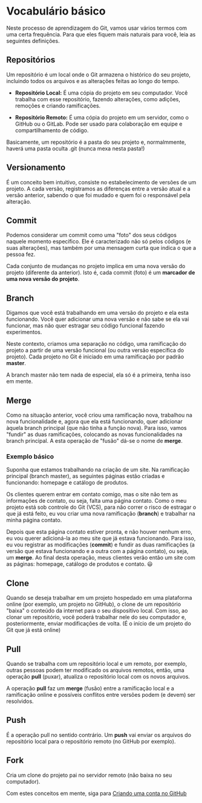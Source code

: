 # Vocabulário básico

Neste processo de aprendizagem do Git, vamos usar vários termos com uma certa frequência. Para que eles fiquem mais naturais para você, leia as seguintes definições.

## **Repositórios**

Um repositório é um local onde o Git armazena o histórico do seu projeto, incluindo todos os arquivos e as alterações feitas ao longo do tempo.

- **Repositório Local:** É uma cópia do projeto em seu computador. Você trabalha com esse repositório, fazendo alterações, como adições, remoções e criando ramificações.

- **Repositório Remoto:** É uma cópia do projeto em um servidor, como o GitHub ou o GitLab. Pode ser usado para colaboração em equipe e compartilhamento de código.

Basicamente, um repositório é a pasta do seu projeto e, normalmmente, haverá uma pasta oculta .git (nunca mexa nesta pasta!)

## Versionamento

É um conceito bem intuitivo, consiste no estabelecimento de versões de um projeto. A cada versão, registramos as diferenças entre a versão atual e a versão anterior, sabendo o que foi mudado e quem foi o responsável pela alteração.

## Commit

Podemos considerar um commit como uma "foto" dos seus códigos naquele momento específico. Ele é caracterizado não só pelos códigos (e suas alterações), mas também por uma mensagem curta que indica o que a pessoa fez.

Cada conjunto de mudanças no projeto implica em uma nova versão do projeto (diferente da anterior). Isto é, cada commit (foto) é um **marcador de uma nova versão do projeto**.

## Branch

Digamos que você está trabalhando em uma versão do projeto e ela esta funcionando. Você quer adicionar uma nova versão e não sabe se ela vai funcionar, mas não quer estragar seu código funcional fazendo experimentos.

Neste contexto, criamos uma separação no código, uma ramificação do projeto a partir de uma versão funcional (ou outra versão específica do projeto). Cada projeto no Git é iniciado em uma ramificação por padrão **master**.

A branch master não tem nada de especial, ela só é a primeira, tenha isso em mente.

## Merge

Como na situação anterior, você criou uma ramificação nova, trabalhou na nova funcionalidade e, agora que ela está funcionando, quer adicionar àquela branch principal (que não tinha a função nova). Para isso, vamos "fundir" as duas ramificações, colocando as novas funcionalidades na branch principal. A esta operação de "fusão" dá-se o nome de **merge**.

### Exemplo básico

Suponha que estamos trabalhando na criação de um site. Na ramificação principal (branch master), as seguintes páginas estão criadas e funcionando: homepage e catálogo de produtos.

Os clientes querem entrar em contato comigo, mas o site não tem as informações de contato, ou seja, falta uma página contato. Como o meu projeto está sob controle do Git (VCS), para não correr o risco de estragar o que já está feito, eu vou criar uma nova ramificação (**branch**) e trabalhar na minha página contato.

Depois que esta página contato estiver pronta, e não houver nenhum erro, eu vou querer adicioná-la ao meu site que já estava funcionando. Para isso, eu vou registrar as modificações (**commit**) e fundir as duas ramificações (a versão que estava funcionando e a outra com a página contato), ou seja, um **merge**. Ao final desta operação, meus clientes verão então um site com as páginas: homepage, catálogo de produtos e contato. :smiley:

## Clone

Quando se deseja trabalhar em um projeto hospedado em uma plataforma online (por exemplo, um projeto no GitHub), o clone de um repositório "baixa" o conteúdo da internet para o seu dispositivo local. Com isso, ao clonar um repositório, você poderá trabalhar nele do seu computador e, posteriormente, enviar modificações de volta. (É o início de um projeto do Git que já está online)

## Pull

Quando se trabalha com um repositório local e um remoto, por exemplo, outras pessoas podem ter modificado os arquivos remotos, então, uma operação **pull** (puxar), atualiza o repositório local com os novos arquivos.

A operação **pull** faz um **merge** (fusão) entre a ramificação local e a ramificação online e possíveis conflitos entre versões podem (e devem) ser resolvidos.

## Push

É a operação pull no sentido contrário. Um **push** vai enviar os arquivos do repositório local para o repositório remoto (no GitHub por exemplo).

## Fork

Cria um clone do projeto pai no servidor remoto (não baixa no seu computador).

Com estes conceitos em mente, siga para [Criando uma conta no GitHub](top3_criaconta.md)